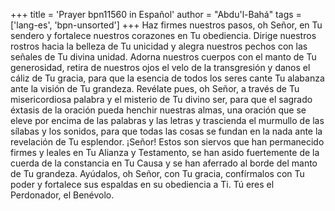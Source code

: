 +++
title = 'Prayer bpn11560 in Español'
author = "Abdu'l-Bahá"
tags = ['lang-es', 'bpn-unsorted']
+++
Haz firmes nuestros pasos, oh Señor, en Tu sendero y fortalece nuestros corazones en Tu obediencia. Dirige nuestros rostros hacia la belleza de Tu unicidad y alegra nuestros pechos con las señales de Tu divina unidad. Adorna nuestros cuerpos con el manto de Tu generosidad, retira de nuestros ojos el velo de la transgresión y danos el cáliz de Tu gracia, para que la esencia de todos los seres cante Tu alabanza ante la visión de Tu grandeza. Revélate pues, oh Señor, a través de Tu misericordiosa palabra y el misterio de Tu divino ser, para que el sagrado éxtasis de la oración pueda henchir nuestras almas, una oración que se eleve por encima de las palabras y las letras y trascienda el murmullo de las sílabas y los sonidos, para que todas las cosas se fundan en la nada ante la revelación de Tu esplendor.
¡Señor! Estos son siervos que han permanecido firmes y leales en Tu Alianza y Testamento, se han asido fuertemente de la cuerda de la constancia en Tu Causa y se han aferrado al borde del manto de Tu grandeza. Ayúdalos, oh Señor, con Tu gracia, confírmalos con Tu poder y fortalece sus espaldas en su obediencia a Ti. 
Tú eres el Perdonador, el Benévolo.
